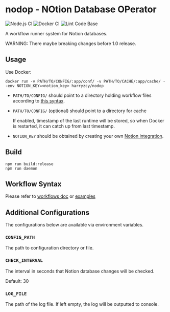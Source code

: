 # nodop - **NO**tion **D**atabase **OP**erator

![Node.js CI](https://github.com/harryzcy/nodop/actions/workflows/nodejs.yml/badge.svg)
![Docker CI](https://github.com/harryzcy/nodop/actions/workflows/docker.yml/badge.svg)
![Lint Code Base](https://github.com/harryzcy/nodop/actions/workflows/linter.yml/badge.svg)

A workflow runner system for Notion databases.

WARNING: There maybe breaking changes before 1.0 release.

## Usage

Use Docker:

```shell
docker run -v PATH/TO/CONFIG/:app/conf/ -v PATH/TO/CACHE/:app/cache/ --env NOTION_KEY=<notion_key> harryzcy/nodop
```

- `PATH/TO/CONFIG/` should point to a directory holding workflow files according to [this syntax](#workflow-syntax).
- `PATH/TO/CONFIG/` (optional) should point to a directory for cache

  If enabled, timestamp of the last runtime will be stored, so when Docker is restarted, it can catch up from last timestamp.

- `NOTION_KEY` should be obtained by creating your own [Notion integration](https://www.notion.so/my-integrations).

## Build

```shell
npm run build:release
npm run daemon
```

## Workflow Syntax

Please refer to [workflows doc](docs/workflows.md) or [examples](./examples/)

## Additional Configurations

The configurations below are available via environment variables.

### `CONFIG_PATH`

The path to configuration directory or file.

### `CHECK_INTERVAL`

The interval in seconds that Notion database changes will be checked.

Default: 30

### `LOG_FILE`

The path of the log file. If left empty, the log will be outputted to console.
